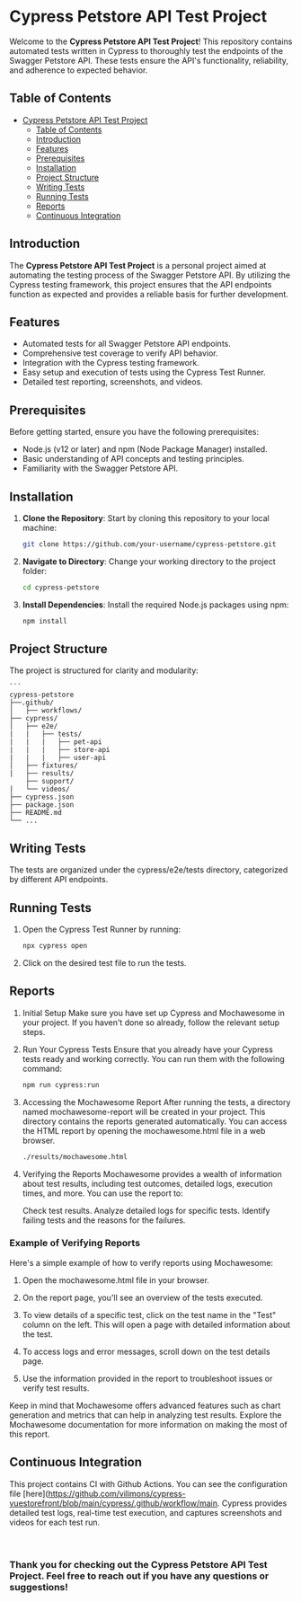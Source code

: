 # Cypress Petstore API Test Project


Welcome to the **Cypress Petstore API Test Project**! This repository contains automated tests written in Cypress to thoroughly test the endpoints of the Swagger Petstore API. These tests ensure the API's functionality, reliability, and adherence to expected behavior.

## Table of Contents

- [Cypress Petstore API Test Project](#cypress-petstore-api-test-project)
  - [Table of Contents](#table-of-contents)
  - [Introduction](#introduction)
  - [Features](#features)
  - [Prerequisites](#prerequisites)
  - [Installation](#installation)
  - [Project Structure](#project-structure)
  - [Writing Tests](#writing-tests)
  - [Running Tests](#running-tests)
  - [Reports](#reports)
  - [Continuous Integration](#continuous-integration)

## Introduction

The **Cypress Petstore API Test Project** is a personal project aimed at automating the testing process of the Swagger Petstore API. By utilizing the Cypress testing framework, this project ensures that the API endpoints function as expected and provides a reliable basis for further development.

## Features

- Automated tests for all Swagger Petstore API endpoints.
- Comprehensive test coverage to verify API behavior.
- Integration with the Cypress testing framework.
- Easy setup and execution of tests using the Cypress Test Runner.
- Detailed test reporting, screenshots, and videos.

## Prerequisites

Before getting started, ensure you have the following prerequisites:

- Node.js (v12 or later) and npm (Node Package Manager) installed.
- Basic understanding of API concepts and testing principles.
- Familiarity with the Swagger Petstore API.

## Installation

1. **Clone the Repository**: Start by cloning this repository to your local machine:

   ```bash
   git clone https://github.com/your-username/cypress-petstore.git

2. **Navigate to Directory**: Change your working directory to the project folder:
   ```bash
   cd cypress-petstore

3. **Install Dependencies**: Install the required Node.js packages using npm:
    ```bash
    npm install

## Project Structure

The project is structured for clarity and modularity:

    ```
    cypress-petstore
    ├──.github/
    │   ├── workflows/
    ├── cypress/
    │   ├── e2e/
    |   |   ├── tests/
    |   |   |   ├── pet-api
    |   |   |   ├── store-api
    |   |   |   ├── user-api 
    │   ├── fixtures/
    |   ├── results/
        ├── support/
    |   └── videos/
    ├── cypress.json
    ├── package.json
    ├── README.md
    └── ...

## Writing Tests
The tests are organized under the cypress/e2e/tests directory, categorized by different API endpoints.

## Running Tests
1. Open the Cypress Test Runner by running:

    ```bash
    npx cypress open

2. Click on the desired test file to run the tests.

## Reports
1. Initial Setup
   Make sure you have set up Cypress and Mochawesome in your project. If you haven't done so already, follow the relevant setup steps.

2. Run Your Cypress Tests
   Ensure that you already have your Cypress tests ready and working correctly. You can run them with the following command:
    ```bash
    npm run cypress:run

3. Accessing the Mochawesome Report
   After running the tests, a directory named mochawesome-report will be created in your project. This directory contains the reports generated automatically. You can access the HTML report by opening the mochawesome.html file in a web browser.
   ```bash
   ./results/mochawesome.html

4. Verifying the Reports
   Mochawesome provides a wealth of information about test results, including test outcomes, detailed logs, execution times, and more. You can use the report to:

   Check test results.
   Analyze detailed logs for specific tests.
   Identify failing tests and the reasons for the failures.

### Example of Verifying Reports

   Here's a simple example of how to verify reports using Mochawesome:
   
   1. Open the mochawesome.html file in your browser.
   
   2. On the report page, you'll see an overview of the tests executed.
   
   3. To view details of a specific test, click on the test name in the "Test" column on the left. This will open a page with detailed information about the test.
   
   4. To access logs and error messages, scroll down on the test details page.
   
   5. Use the information provided in the report to troubleshoot issues or verify test results.
   
   Keep in mind that Mochawesome offers advanced features such as chart generation and metrics that can help in analyzing test results. Explore the Mochawesome documentation for more information on making the most of this report.
   

## Continuous Integration
This project contains CI with Github Actions. You can see the configuration file [here](https://github.com/vilimons/cypress-vuestorefront/blob/main/cypress/.github/workflow/main.
Cypress provides detailed test logs, real-time test execution, and captures screenshots and videos for each test run.
<br>
<br>
<br>
### Thank you for checking out the Cypress Petstore API Test Project. Feel free to reach out if you have any questions or suggestions!
